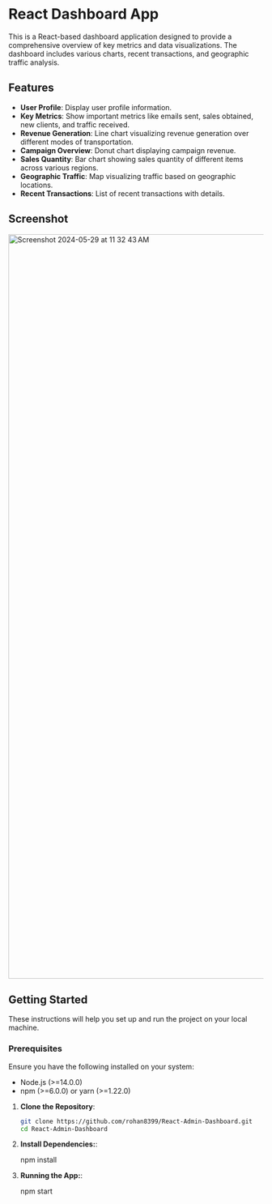 # React Dashboard App

This is a React-based dashboard application designed to provide a comprehensive overview of key metrics and data visualizations. The dashboard includes various charts, recent transactions, and geographic traffic analysis.

## Features

- **User Profile**: Display user profile information.
- **Key Metrics**: Show important metrics like emails sent, sales obtained, new clients, and traffic received.
- **Revenue Generation**: Line chart visualizing revenue generation over different modes of transportation.
- **Campaign Overview**: Donut chart displaying campaign revenue.
- **Sales Quantity**: Bar chart showing sales quantity of different items across various regions.
- **Geographic Traffic**: Map visualizing traffic based on geographic locations.
- **Recent Transactions**: List of recent transactions with details.

## Screenshot

<img width="1470" alt="Screenshot 2024-05-29 at 11 32 43 AM" src="https://github.com/rohan8399/React-Admin-Dashboard/assets/127540229/a1a39602-e207-43b2-ab76-a954980c51ab">


## Getting Started

These instructions will help you set up and run the project on your local machine.

### Prerequisites

Ensure you have the following installed on your system:

- Node.js (>=14.0.0)
- npm (>=6.0.0) or yarn (>=1.22.0)

1. **Clone the Repository**:

   ```bash
   git clone https://github.com/rohan8399/React-Admin-Dashboard.git
   cd React-Admin-Dashboard

2. **Install Dependencies:**:

   npm install

3. **Running the App:**:

   npm start

